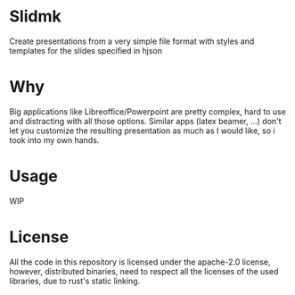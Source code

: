 # Slidmk

Create presentations from a very simple file format
with styles and templates for the slides specified in hjson

# Why

Big applications like Libreoffice/Powerpoint are pretty complex,
hard to use and distracting with all those options.
Similar apps (latex beamer, ...) don't let you customize the resulting
presentation as much as I would like, so i took into my own hands.

# Usage

WIP

# License

All the code in this repository is licensed under the apache-2.0 license,
however, distributed binaries, need to respect all the licenses of the used libraries,
due to rust's static linking.